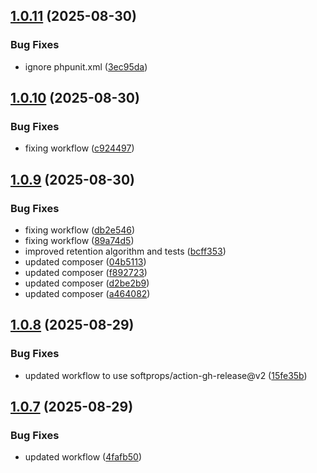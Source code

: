 ## [1.0.11](https://github.com/tearoom1/kirby-ftp-backup/compare/v1.0.10...v1.0.11) (2025-08-30)


### Bug Fixes

* ignore phpunit.xml ([3ec95da](https://github.com/tearoom1/kirby-ftp-backup/commit/3ec95da3fcdb7c2527c6f0077f7868540f40b503))

## [1.0.10](https://github.com/tearoom1/kirby-ftp-backup/compare/v1.0.9...v1.0.10) (2025-08-30)


### Bug Fixes

* fixing workflow ([c924497](https://github.com/tearoom1/kirby-ftp-backup/commit/c92449742f57acc740c2f8d9deb1da053e49787b))

## [1.0.9](https://github.com/tearoom1/kirby-ftp-backup/compare/v1.0.8...v1.0.9) (2025-08-30)


### Bug Fixes

* fixing workflow ([db2e546](https://github.com/tearoom1/kirby-ftp-backup/commit/db2e546c1bef7ed7d339c63c54a8fdf0cabc3de8))
* fixing workflow ([89a74d5](https://github.com/tearoom1/kirby-ftp-backup/commit/89a74d576ad63a8906b1bcff068ad4c4701aab99))
* improved retention algorithm and tests ([bcff353](https://github.com/tearoom1/kirby-ftp-backup/commit/bcff353af258ac30704a43f2d5754d9c2a9d4af0))
* updated composer ([04b5113](https://github.com/tearoom1/kirby-ftp-backup/commit/04b51134b93a0e55553b04d94c62a9a9e8b5aa17))
* updated composer ([f892723](https://github.com/tearoom1/kirby-ftp-backup/commit/f8927237a86be107619576796ceab8d9a5f5d1b2))
* updated composer ([d2be2b9](https://github.com/tearoom1/kirby-ftp-backup/commit/d2be2b9365fd73ec196d659b7d8b953074ebe0e9))
* updated composer ([a464082](https://github.com/tearoom1/kirby-ftp-backup/commit/a46408291e87d42f23f3ceaaf3a7debd55ab4835))

## [1.0.8](https://github.com/tearoom1/kirby-ftp-backup/compare/v1.0.7...v1.0.8) (2025-08-29)


### Bug Fixes

* updated workflow to use softprops/action-gh-release@v2 ([15fe35b](https://github.com/tearoom1/kirby-ftp-backup/commit/15fe35bf828762e13a8bcb6bdbcd4f222c5f175a))

## [1.0.7](https://github.com/tearoom1/kirby-ftp-backup/compare/v1.0.6...v1.0.7) (2025-08-29)


### Bug Fixes

* updated workflow ([4fafb50](https://github.com/tearoom1/kirby-ftp-backup/commit/4fafb5002d9f2266ba9f18dfa36a40b7e04a4236))

